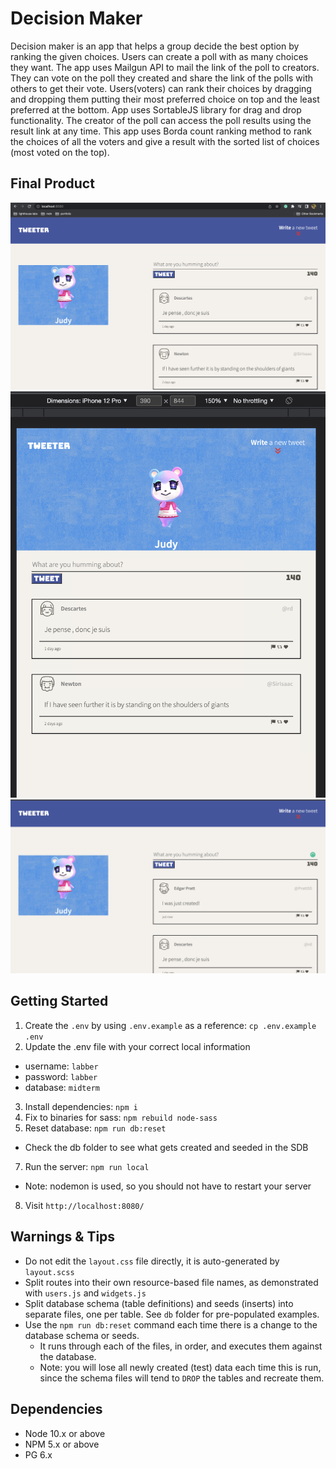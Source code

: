 # Decision Maker

Decision maker is an app that helps a group decide the best option by ranking the given choices.
Users can create a poll with as many choices they want. The app uses Mailgun API to mail the link of the poll to creators. They can vote on the poll they created and share the link of the polls with others to get their vote. Users(voters) can rank their choices by dragging and dropping them putting their most preferred choice on top and the least preferred at the bottom. App uses SortableJS library for drag and drop functionality. The creator of the poll can access the poll results using the result link at any time. This app uses Borda count ranking method to rank the choices of all the voters and give a result with the sorted list of choices (most voted on the top).

## Final Product

!["screenshot of create poll page"](https://github.com/archa-agrawal/tweeter/blob/master/public/images/Screen%20Shot%202022-07-21%20at%208.34.40%20PM.png)
!["screenshot of subit poll page"](https://github.com/archa-agrawal/tweeter/blob/master/public/images/Screen%20Shot%202022-07-21%20at%208.36.31%20PM.png)
!["screenshot of result page"](https://github.com/archa-agrawal/tweeter/blob/master/public/images/Screen%20Shot%202022-07-21%20at%208.37.46%20PM.png)

## Getting Started

1. Create the `.env` by using `.env.example` as a reference: `cp .env.example .env`
2. Update the .env file with your correct local information

- username: `labber`
- password: `labber`
- database: `midterm`

3. Install dependencies: `npm i`
4. Fix to binaries for sass: `npm rebuild node-sass`
5. Reset database: `npm run db:reset`

- Check the db folder to see what gets created and seeded in the SDB

7. Run the server: `npm run local`

- Note: nodemon is used, so you should not have to restart your server

8. Visit `http://localhost:8080/`

## Warnings & Tips

- Do not edit the `layout.css` file directly, it is auto-generated by `layout.scss`
- Split routes into their own resource-based file names, as demonstrated with `users.js` and `widgets.js`
- Split database schema (table definitions) and seeds (inserts) into separate files, one per table. See `db` folder for pre-populated examples.
- Use the `npm run db:reset` command each time there is a change to the database schema or seeds.
  - It runs through each of the files, in order, and executes them against the database.
  - Note: you will lose all newly created (test) data each time this is run, since the schema files will tend to `DROP` the tables and recreate them.

## Dependencies

- Node 10.x or above
- NPM 5.x or above
- PG 6.x
